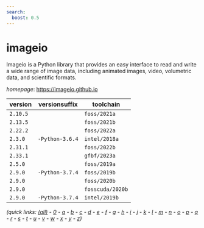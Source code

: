 ```yaml
---
search:
  boost: 0.5
---
```

# imageio

Imageio is a Python library that provides an easy interface to read and write a wide range of  image data, including animated images, video, volumetric data, and scientific formats.

*homepage*: <https://imageio.github.io>

version | versionsuffix | toolchain
--------|---------------|----------
``2.10.5`` |  | ``foss/2021a``
``2.13.5`` |  | ``foss/2021b``
``2.22.2`` |  | ``foss/2022a``
``2.3.0`` | ``-Python-3.6.4`` | ``intel/2018a``
``2.31.1`` |  | ``foss/2022b``
``2.33.1`` |  | ``gfbf/2023a``
``2.5.0`` |  | ``foss/2019a``
``2.9.0`` | ``-Python-3.7.4`` | ``foss/2019b``
``2.9.0`` |  | ``foss/2020b``
``2.9.0`` |  | ``fosscuda/2020b``
``2.9.0`` | ``-Python-3.7.4`` | ``intel/2019b``


*(quick links: [(all)](../index.md) - [0](../0/index.md) - [a](../a/index.md) - [b](../b/index.md) - [c](../c/index.md) - [d](../d/index.md) - [e](../e/index.md) - [f](../f/index.md) - [g](../g/index.md) - [h](../h/index.md) - [i](../i/index.md) - [j](../j/index.md) - [k](../k/index.md) - [l](../l/index.md) - [m](../m/index.md) - [n](../n/index.md) - [o](../o/index.md) - [p](../p/index.md) - [q](../q/index.md) - [r](../r/index.md) - [s](../s/index.md) - [t](../t/index.md) - [u](../u/index.md) - [v](../v/index.md) - [w](../w/index.md) - [x](../x/index.md) - [y](../y/index.md) - [z](../z/index.md))*

